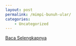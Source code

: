 ```yaml
---
layout: post
permalink: /mimpi-bunuh-ular/
categories:
    - Uncategorized
---
```


[Baca Selengkapnya](/01)